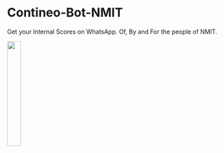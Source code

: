 # Contineo-Bot-NMIT
Get your Internal Scores on WhatsApp. Of, By and For the people of NMIT.

<img src = "https://static01.nyt.com/images/2016/09/28/us/28xp-pepefrog/28xp-pepefrog-superJumbo.jpg" width = 25% height = 25%> </img>
